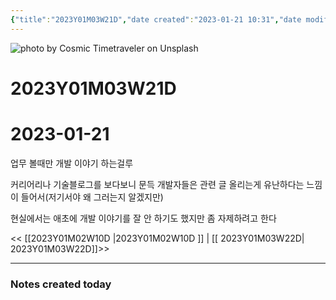 ```yaml
---
{"title":"2023Y01M03W21D","date created":"2023-01-21 10:31","date modified":"2023-01-21 10:31","tag":["DailyNote"],"dg-publish":true,"스쿼트":null,"permalink":"/3_블로그/3_일상/2023Y/01M/03W/2023Y01M03W21D/","dgPassFrontmatter":true,"noteIcon":""}
---
```



![photo by Cosmic Timetraveler on Unsplash](https://images.unsplash.com/photo-1432958576632-8a39f6b97dc7?crop=entropy&cs=tinysrgb&fm=jpg&ixid=MnwzNjM5Nzd8MHwxfHJhbmRvbXx8fHx8fHx8fDE2NzQyNjQ2ODM&ixlib=rb-4.0.3&q=80&w=1500&h=500)



# 2023Y01M03W21D

# 2023-01-21

업무 볼때만 개발 이야기 하는걸루

커리어리나 기술블로그를 보다보니 문득 개발자들은 관련 글 올리는게 유난하다는 느낌이 들어서(저기서야 왜 그러는지 알겠지만)

현실에서는 애초에 개발 이야기를 잘 안 하기도 했지만 좀 자제하려고 한다

<< [[2023Y01M02W10D \|2023Y01M02W10D ]] | [[ 2023Y01M03W22D\| 2023Y01M03W22D]]>>


---
### Notes created today
 
